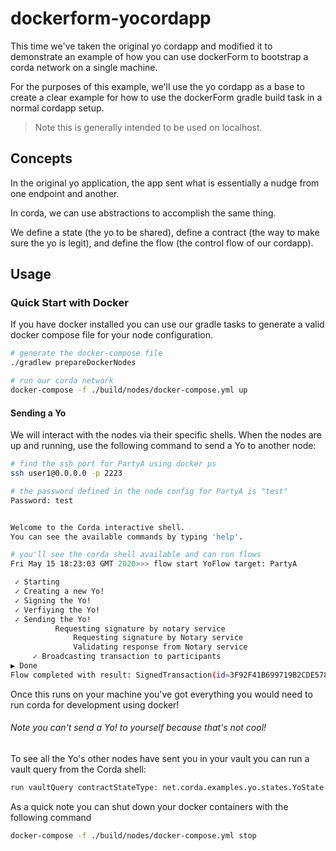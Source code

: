 # dockerform-yocordapp

This time we've taken the original yo cordapp and modified it to demonstrate an example of how you can use dockerForm to bootstrap a corda network on a single machine.

For the purposes of this example, we'll use the yo cordapp as a base to create a clear example for how to use the dockerForm gradle build task in a normal cordapp setup.

> Note this is generally intended to be used on localhost.


## Concepts

In the original yo application, the app sent what is essentially a nudge from one endpoint and another.

In corda, we can use abstractions to accomplish the same thing.


We define a state (the yo to be shared), define a contract (the way to make sure the yo is legit), and define the flow (the control flow of our cordapp).


## Usage

### Quick Start with Docker

If you have docker installed you can use our gradle tasks to generate a valid docker compose file for your node configuration.

```bash
# generate the docker-compose file
./gradlew prepareDockerNodes

# run our corda network
docker-compose -f ./build/nodes/docker-compose.yml up
```

#### Sending a Yo

We will interact with the nodes via their specific shells. When the nodes are up and running, use the following command to send a Yo to another node:

```sh
# find the ssh port for PartyA using docker ps
ssh user1@0.0.0.0 -p 2223

# the password defined in the node config for PartyA is "test"
Password: test


Welcome to the Corda interactive shell.
You can see the available commands by typing 'help'.

# you'll see the corda shell available and can run flows
Fri May 15 18:23:03 GMT 2020>>> flow start YoFlow target: PartyA

 ✓ Starting
 ✓ Creating a new Yo!
 ✓ Signing the Yo!
 ✓ Verfiying the Yo!
 ✓ Sending the Yo!
          Requesting signature by notary service
              Requesting signature by Notary service
              Validating response from Notary service
     ✓ Broadcasting transaction to participants
▶︎ Done
Flow completed with result: SignedTransaction(id=3F92F41B699719B2CDE578959BB09F50D3D4F5D51A496DEAB67E438B2614F48C)
```

Once this runs on your machine you've got everything you would need to run corda for development using docker!

###### Note you can't send a Yo! to yourself because that's not cool!

To see all the Yo's other nodes have sent you in your vault you can run a vault query from the Corda shell:

```bash
run vaultQuery contractStateType: net.corda.examples.yo.states.YoState
```

As a quick note you can shut down your docker containers with the following command

```bash
docker-compose -f ./build/nodes/docker-compose.yml stop
```
